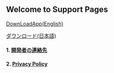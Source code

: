 ## Welcome to Support Pages

[DownLoadApp(English)](https://apps.apple.com/us/app/id1522154456)

[ダウンロード(日本語)](https://apps.apple.com/jp/app/id1497708820])


#### 1. [開発者の連絡先](contact) 
#### 2. [Privacy Policy](privacy-policy-en) 
